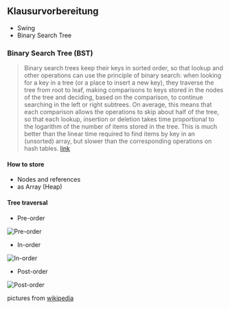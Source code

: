 ## Klausurvorbereitung

- Swing
- Binary Search Tree

### Binary Search Tree (BST)

> Binary search trees keep their keys in sorted order, so that lookup and other operations can use the principle of binary search: when looking for a key in a tree (or a place to insert a new key), they traverse the tree from root to leaf, making comparisons to keys stored in the nodes of the tree and deciding, based on the comparison, to continue searching in the left or right subtrees. On average, this means that each comparison allows the operations to skip about half of the tree, so that each lookup, insertion or deletion takes time proportional to the logarithm of the number of items stored in the tree. This is much better than the linear time required to find items by key in an (unsorted) array, but slower than the corresponding operations on hash tables.
[link](https://en.wikipedia.org/wiki/Binary_search_tree)

#### How to store

- Nodes and references
- as Array (Heap)

#### Tree traversal

 - Pre-order

 ![Pre-order](https://upload.wikimedia.org/wikipedia/commons/thumb/d/d4/Sorted_binary_tree_preorder.svg/220px-Sorted_binary_tree_preorder.svg.png)


 - In-order

 ![In-order](https://upload.wikimedia.org/wikipedia/commons/thumb/7/77/Sorted_binary_tree_inorder.svg/220px-Sorted_binary_tree_inorder.svg.png)

 - Post-order

 ![Post-order](https://upload.wikimedia.org/wikipedia/commons/thumb/9/9d/Sorted_binary_tree_postorder.svg/220px-Sorted_binary_tree_postorder.svg.png)

 pictures from [wikipedia](https://en.wikipedia.org/)
